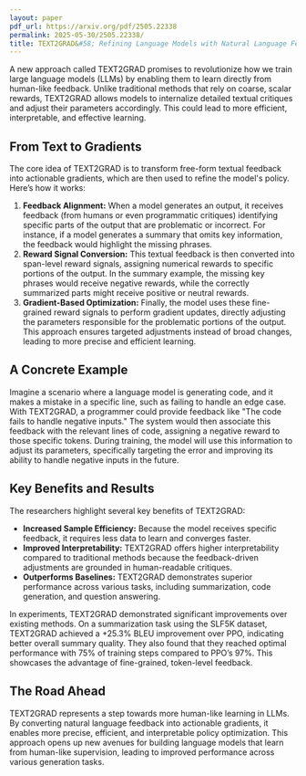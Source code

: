 ```yaml
---
layout: paper
pdf_url: https://arxiv.org/pdf/2505.22338
permalink: 2025-05-30/2505.22338/
title: TEXT2GRAD&#58; Refining Language Models with Natural Language Feedback
---
```




A new approach called TEXT2GRAD promises to revolutionize how we train large language models (LLMs) by enabling them to learn directly from human-like feedback. Unlike traditional methods that rely on coarse, scalar rewards, TEXT2GRAD allows models to internalize detailed textual critiques and adjust their parameters accordingly. This could lead to more efficient, interpretable, and effective learning.

## From Text to Gradients

The core idea of TEXT2GRAD is to transform free-form textual feedback into actionable gradients, which are then used to refine the model's policy. Here’s how it works:

1.  **Feedback Alignment:** When a model generates an output, it receives feedback (from humans or even programmatic critiques) identifying specific parts of the output that are problematic or incorrect. For instance, if a model generates a summary that omits key information, the feedback would highlight the missing phrases.
2.  **Reward Signal Conversion:** This textual feedback is then converted into span-level reward signals, assigning numerical rewards to specific portions of the output. In the summary example, the missing key phrases would receive negative rewards, while the correctly summarized parts might receive positive or neutral rewards.
3.  **Gradient-Based Optimization:** Finally, the model uses these fine-grained reward signals to perform gradient updates, directly adjusting the parameters responsible for the problematic portions of the output. This approach ensures targeted adjustments instead of broad changes, leading to more precise and efficient learning.

## A Concrete Example

Imagine a scenario where a language model is generating code, and it makes a mistake in a specific line, such as failing to handle an edge case. With TEXT2GRAD, a programmer could provide feedback like "The code fails to handle negative inputs." The system would then associate this feedback with the relevant lines of code, assigning a negative reward to those specific tokens. During training, the model will use this information to adjust its parameters, specifically targeting the error and improving its ability to handle negative inputs in the future.

## Key Benefits and Results

The researchers highlight several key benefits of TEXT2GRAD:

*   **Increased Sample Efficiency:** Because the model receives specific feedback, it requires less data to learn and converges faster.
*   **Improved Interpretability:** TEXT2GRAD offers higher interpretability compared to traditional methods because the feedback-driven adjustments are grounded in human-readable critiques.
*   **Outperforms Baselines:** TEXT2GRAD demonstrates superior performance across various tasks, including summarization, code generation, and question answering.

In experiments, TEXT2GRAD demonstrated significant improvements over existing methods. On a summarization task using the SLF5K dataset, TEXT2GRAD achieved a +25.3% BLEU improvement over PPO, indicating better overall summary quality. They also found that they reached optimal performance with 75% of training steps compared to PPO’s 97%. This showcases the advantage of fine-grained, token-level feedback.

## The Road Ahead

TEXT2GRAD represents a step towards more human-like learning in LLMs. By converting natural language feedback into actionable gradients, it enables more precise, efficient, and interpretable policy optimization. This approach opens up new avenues for building language models that learn from human-like supervision, leading to improved performance across various generation tasks.